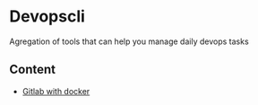 # Devopscli

Agregation of tools that can help you manage daily devops tasks

## Content

* [Gitlab with docker](docs/gitlab/docker.md)
